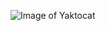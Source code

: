 ![Image of Yaktocat](https://images.unsplash.com/photo-1598693971583-a35deccf2ce0?ixid=MnwxMjA3fDB8MHxzZWFyY2h8Mnx8aGFwcHklMjBjYXR8ZW58MHx8MHx8&ixlib=rb-1.2.1&w=1000&q=80)
